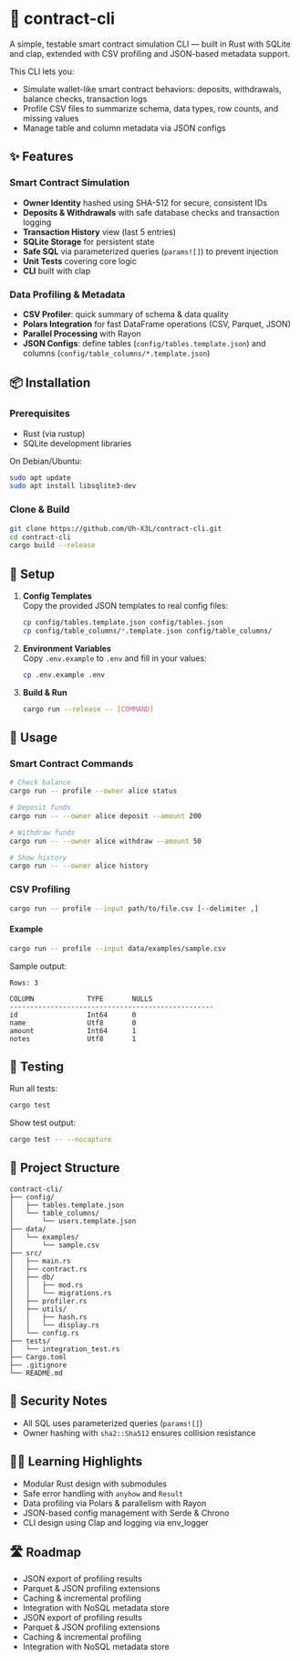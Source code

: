 # 🧾 contract-cli

A simple, testable smart contract simulation CLI — built in Rust with SQLite and clap, extended with CSV profiling and JSON-based metadata support.

This CLI lets you:
- Simulate wallet-like smart contract behaviors: deposits, withdrawals, balance checks, transaction logs
- Profile CSV files to summarize schema, data types, row counts, and missing values
- Manage table and column metadata via JSON configs

## ✨ Features

### Smart Contract Simulation
- **Owner Identity** hashed using SHA-512 for secure, consistent IDs
- **Deposits & Withdrawals** with safe database checks and transaction logging
- **Transaction History** view (last 5 entries)
- **SQLite Storage** for persistent state
- **Safe SQL** via parameterized queries (`params![]`) to prevent injection
- **Unit Tests** covering core logic
- **CLI** built with clap

### Data Profiling & Metadata
- **CSV Profiler**: quick summary of schema & data quality
- **Polars Integration** for fast DataFrame operations (CSV, Parquet, JSON)
- **Parallel Processing** with Rayon
- **JSON Configs**: define tables (`config/tables.template.json`) and columns (`config/table_columns/*.template.json`)

## 📦 Installation

### Prerequisites
- Rust (via rustup)
- SQLite development libraries

On Debian/Ubuntu:
```bash
sudo apt update
sudo apt install libsqlite3-dev
```

### Clone & Build
```bash
git clone https://github.com/Uh-X3L/contract-cli.git
cd contract-cli
cargo build --release
```

## 🔧 Setup

1. **Config Templates**  
   Copy the provided JSON templates to real config files:
   ```bash
   cp config/tables.template.json config/tables.json
   cp config/table_columns/*.template.json config/table_columns/
   ```
2. **Environment Variables**  
   Copy `.env.example` to `.env` and fill in your values:
   ```bash
   cp .env.example .env
   ```
3. **Build & Run**  
   ```bash
   cargo run --release -- [COMMAND]
   ```

## 🚀 Usage

### Smart Contract Commands
```bash
# Check balance
cargo run -- profile --owner alice status

# Deposit funds
cargo run -- --owner alice deposit --amount 200

# Withdraw funds
cargo run -- --owner alice withdraw --amount 50

# Show history
cargo run -- --owner alice history
```

### CSV Profiling
```bash
cargo run -- profile --input path/to/file.csv [--delimiter ,]
```

#### Example
```bash
cargo run -- profile --input data/examples/sample.csv
```

Sample output:
```
Rows: 3

COLUMN             TYPE       NULLS
--------------------------------------------------
id                 Int64      0
name               Utf8       0
amount             Int64      1
notes              Utf8       1
```

## 🧪 Testing

Run all tests:
```bash
cargo test
```

Show test output:
```bash
cargo test -- --nocapture
```

## 📁 Project Structure

```
contract-cli/
├── config/
│   ├── tables.template.json
│   └── table_columns/
│       └── users.template.json
├── data/
│   └── examples/
│       └── sample.csv
├── src/
│   ├── main.rs
│   ├── contract.rs
│   ├── db/
│   │   ├── mod.rs
│   │   └── migrations.rs
│   ├── profiler.rs
│   ├── utils/
│   │   ├── hash.rs
│   │   └── display.rs
│   └── config.rs
├── tests/
│   └── integration_test.rs
├── Cargo.toml
├── .gitignore
└── README.md
```

## 🔐 Security Notes
- All SQL uses parameterized queries (`params![]`)
- Owner hashing with `sha2::Sha512` ensures collision resistance

## 👨‍🔬 Learning Highlights
- Modular Rust design with submodules
- Safe error handling with `anyhow` and `Result`
- Data profiling via Polars & parallelism with Rayon
- JSON-based config management with Serde & Chrono
- CLI design using Clap and logging via env_logger

## 🛣️ Roadmap
- JSON export of profiling results
- Parquet & JSON profiling extensions
- Caching & incremental profiling
- Integration with NoSQL metadata store
- JSON export of profiling results
- Parquet & JSON profiling extensions
- Caching & incremental profiling
- Integration with NoSQL metadata store

